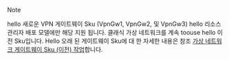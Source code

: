 > [!NOTE]
> hello 새로운 VPN 게이트웨이 Sku (VpnGw1, VpnGw2, 및 VpnGw3) hello 리소스 관리자 배포 모델에만 해당 지원 됩니다. 클래식 가상 네트워크를 계속 toouse hello 이전 Sku입니다. Hello 오래 된 게이트웨이 Sku에 대 한 자세한 내용은 참조 [가상 네트워크 게이트웨이 Sku (이전) 작업](../articles/vpn-gateway/vpn-gateway-about-skus-legacy.md)합니다.
